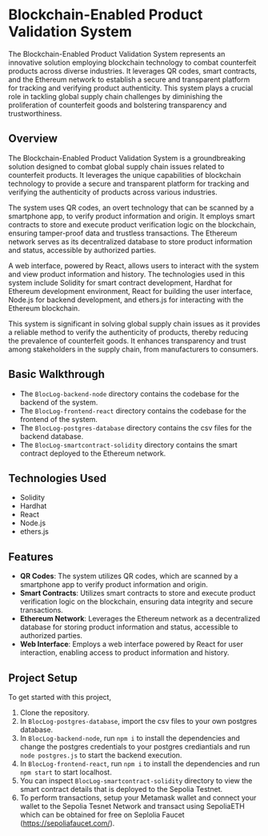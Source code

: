 # Blockchain-Enabled Product Validation System

The Blockchain-Enabled Product Validation System represents an innovative solution employing blockchain technology to combat counterfeit products across diverse industries. It leverages QR codes, smart contracts, and the Ethereum network to establish a secure and transparent platform for tracking and verifying product authenticity. This system plays a crucial role in tackling global supply chain challenges by diminishing the proliferation of counterfeit goods and bolstering transparency and trustworthiness.

## Overview
The Blockchain-Enabled Product Validation System is a groundbreaking solution designed to combat global supply chain issues related to counterfeit products. It leverages the unique capabilities of blockchain technology to provide a secure and transparent platform for tracking and verifying the authenticity of products across various industries.

The system uses QR codes, an overt technology that can be scanned by a smartphone app, to verify product information and origin. It employs smart contracts to store and execute product verification logic on the blockchain, ensuring tamper-proof data and trustless transactions. The Ethereum network serves as its decentralized database to store product information and status, accessible by authorized parties.

A web interface, powered by React, allows users to interact with the system and view product information and history. The technologies used in this system include Solidity for smart contract development, Hardhat for Ethereum development environment, React for building the user interface, Node.js for backend development, and ethers.js for interacting with the Ethereum blockchain.

This system is significant in solving global supply chain issues as it provides a reliable method to verify the authenticity of products, thereby reducing the prevalence of counterfeit goods. It enhances transparency and trust among stakeholders in the supply chain, from manufacturers to consumers.

## Basic Walkthrough
- The `BlocLog-backend-node` directory contains the codebase for the backend of the system.
- The `BlocLog-frontend-react` directory contains the codebase for the frontend of the system.
- The `BlocLog-postgres-database` directory contains the csv files for the backend database.
- The `BlocLog-smartcontract-solidity` directory contains the smart contract deployed to the Ethereum network.

## Technologies Used
- Solidity
- Hardhat
- React
- Node.js
- ethers.js

## Features
- **QR Codes**: The system utilizes QR codes, which are scanned by a smartphone app to verify product information and origin.
- **Smart Contracts**: Utilizes smart contracts to store and execute product verification logic on the blockchain, ensuring data integrity and secure transactions.
- **Ethereum Network**: Leverages the Ethereum network as a decentralized database for storing product information and status, accessible to authorized parties.
- **Web Interface**: Employs a web interface powered by React for user interaction, enabling access to product information and history.

## Project Setup
To get started with this project, 
1. Clone the repository.
2. In `BlocLog-postgres-database`, import the csv files to your own postgres database. 
3. In `BlocLog-backend-node`, run `npm i` to install the dependencies and change the postgres credentials to your postgres crediantials and run `node postgres.js` to start the backend execution.
4. In `BlocLog-frontend-react`, run `npm i` to install the dependencies and run `npm start` to start localhost.
5. You can inspect `BlocLog-smartcontract-solidity` directory to view the smart contract details that is deployed to the Sepolia Testnet.
6. To perform transactions, setup your Metamask wallet and connect your wallet to the Sepolia Tesnet Network and transact using SepoliaETH which can be obtained for free on Seplolia Faucet (https://sepoliafaucet.com/).